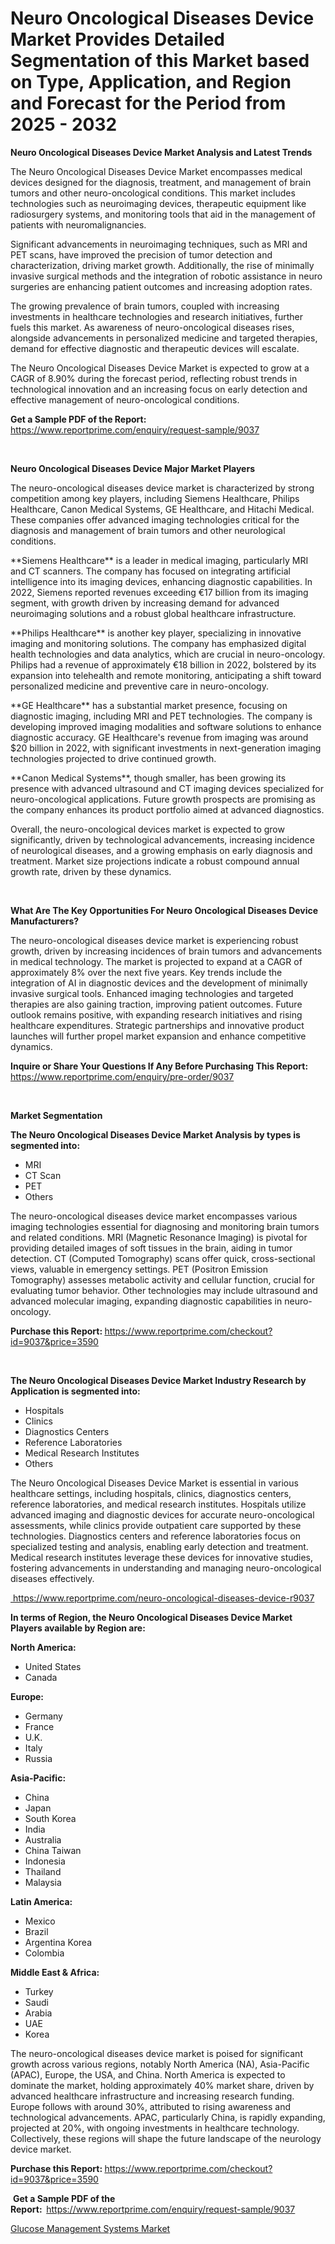 <p><h1>Neuro Oncological Diseases Device Market Provides Detailed Segmentation of this Market based on Type, Application, and Region and Forecast for the Period from 2025 - 2032</h1></p><p><strong>Neuro Oncological Diseases Device Market Analysis and Latest Trends</strong></p>
<p><p>The Neuro Oncological Diseases Device Market encompasses medical devices designed for the diagnosis, treatment, and management of brain tumors and other neuro-oncological conditions. This market includes technologies such as neuroimaging devices, therapeutic equipment like radiosurgery systems, and monitoring tools that aid in the management of patients with neuromalignancies. </p><p>Significant advancements in neuroimaging techniques, such as MRI and PET scans, have improved the precision of tumor detection and characterization, driving market growth. Additionally, the rise of minimally invasive surgical methods and the integration of robotic assistance in neuro surgeries are enhancing patient outcomes and increasing adoption rates. </p><p>The growing prevalence of brain tumors, coupled with increasing investments in healthcare technologies and research initiatives, further fuels this market. As awareness of neuro-oncological diseases rises, alongside advancements in personalized medicine and targeted therapies, demand for effective diagnostic and therapeutic devices will escalate. </p><p>The Neuro Oncological Diseases Device Market is expected to grow at a CAGR of 8.90% during the forecast period, reflecting robust trends in technological innovation and an increasing focus on early detection and effective management of neuro-oncological conditions.</p></p>
<p><strong>Get a Sample PDF of the Report:&nbsp;</strong> <a href="https://www.reportprime.com/enquiry/request-sample/9037?utm_campaign=3038&utm_medium=2&utm_source=Github&utm_content=ia&utm_term=20032025&utm_id=neuro-oncological-diseases-device">https://www.reportprime.com/enquiry/request-sample/9037</a></p>
<p>&nbsp;</p>
<p><strong>Neuro Oncological Diseases Device Major Market Players</strong></p>
<p><p>The neuro-oncological diseases device market is characterized by strong competition among key players, including Siemens Healthcare, Philips Healthcare, Canon Medical Systems, GE Healthcare, and Hitachi Medical. These companies offer advanced imaging technologies critical for the diagnosis and management of brain tumors and other neurological conditions.</p><p>**Siemens Healthcare** is a leader in medical imaging, particularly MRI and CT scanners. The company has focused on integrating artificial intelligence into its imaging devices, enhancing diagnostic capabilities. In 2022, Siemens reported revenues exceeding €17 billion from its imaging segment, with growth driven by increasing demand for advanced neuroimaging solutions and a robust global healthcare infrastructure.</p><p>**Philips Healthcare** is another key player, specializing in innovative imaging and monitoring solutions. The company has emphasized digital health technologies and data analytics, which are crucial in neuro-oncology. Philips had a revenue of approximately €18 billion in 2022, bolstered by its expansion into telehealth and remote monitoring, anticipating a shift toward personalized medicine and preventive care in neuro-oncology.</p><p>**GE Healthcare** has a substantial market presence, focusing on diagnostic imaging, including MRI and PET technologies. The company is developing improved imaging modalities and software solutions to enhance diagnostic accuracy. GE Healthcare's revenue from imaging was around $20 billion in 2022, with significant investments in next-generation imaging technologies projected to drive continued growth.</p><p>**Canon Medical Systems**, though smaller, has been growing its presence with advanced ultrasound and CT imaging devices specialized for neuro-oncological applications. Future growth prospects are promising as the company enhances its product portfolio aimed at advanced diagnostics.</p><p>Overall, the neuro-oncological devices market is expected to grow significantly, driven by technological advancements, increasing incidence of neurological diseases, and a growing emphasis on early diagnosis and treatment. Market size projections indicate a robust compound annual growth rate, driven by these dynamics.</p></p>
<p>&nbsp;</p>
<p><strong>What Are The Key Opportunities For Neuro Oncological Diseases Device Manufacturers?</strong></p>
<p><p>The neuro-oncological diseases device market is experiencing robust growth, driven by increasing incidences of brain tumors and advancements in medical technology. The market is projected to expand at a CAGR of approximately 8% over the next five years. Key trends include the integration of AI in diagnostic devices and the development of minimally invasive surgical tools. Enhanced imaging technologies and targeted therapies are also gaining traction, improving patient outcomes. Future outlook remains positive, with expanding research initiatives and rising healthcare expenditures. Strategic partnerships and innovative product launches will further propel market expansion and enhance competitive dynamics.</p></p>
<p><strong>Inquire or Share Your Questions If Any Before Purchasing This Report:</strong> <a href="https://www.reportprime.com/enquiry/pre-order/9037?utm_campaign=3038&utm_medium=2&utm_source=Github&utm_content=ia&utm_term=20032025&utm_id=neuro-oncological-diseases-device">https://www.reportprime.com/enquiry/pre-order/9037</a></p>
<p>&nbsp;</p>
<p><strong>Market Segmentation</strong></p>
<p><strong>The Neuro Oncological Diseases Device Market Analysis by types is segmented into:</strong></p>
<p><ul><li>MRI</li><li>CT Scan</li><li>PET</li><li>Others</li></ul></p>
<p><p>The neuro-oncological diseases device market encompasses various imaging technologies essential for diagnosing and monitoring brain tumors and related conditions. MRI (Magnetic Resonance Imaging) is pivotal for providing detailed images of soft tissues in the brain, aiding in tumor detection. CT (Computed Tomography) scans offer quick, cross-sectional views, valuable in emergency settings. PET (Positron Emission Tomography) assesses metabolic activity and cellular function, crucial for evaluating tumor behavior. Other technologies may include ultrasound and advanced molecular imaging, expanding diagnostic capabilities in neuro-oncology.</p></p>
<p><strong>Purchase this Report:&nbsp;</strong><a href="https://www.reportprime.com/checkout?id=9037&price=3590&utm_campaign=3038&utm_medium=2&utm_source=Github&utm_content=ia&utm_term=20032025&utm_id=neuro-oncological-diseases-device">https://www.reportprime.com/checkout?id=9037&price=3590</a></p>
<p>&nbsp;</p>
<p><strong>The Neuro Oncological Diseases Device Market Industry Research by Application is segmented into:</strong></p>
<p><ul><li>Hospitals</li><li>Clinics</li><li>Diagnostics Centers</li><li>Reference Laboratories</li><li>Medical Research Institutes</li><li>Others</li></ul></p>
<p><p>The Neuro Oncological Diseases Device Market is essential in various healthcare settings, including hospitals, clinics, diagnostics centers, reference laboratories, and medical research institutes. Hospitals utilize advanced imaging and diagnostic devices for accurate neuro-oncological assessments, while clinics provide outpatient care supported by these technologies. Diagnostics centers and reference laboratories focus on specialized testing and analysis, enabling early detection and treatment. Medical research institutes leverage these devices for innovative studies, fostering advancements in understanding and managing neuro-oncological diseases effectively.</p></p>
<p><a href="https://www.reportprime.com/neuro-oncological-diseases-device-r9037?utm_campaign=3038&utm_medium=2&utm_source=Github&utm_content=ia&utm_term=20032025&utm_id=neuro-oncological-diseases-device">&nbsp;https://www.reportprime.com/neuro-oncological-diseases-device-r9037</a></p>
<p><strong>In terms of Region, the Neuro Oncological Diseases Device Market Players available by Region are:</strong></p>
<p>
    <p> <strong> North America: </strong>
        <ul>
            <li>United States</li>
            <li>Canada</li>
        </ul>
        </p> 
    <p> <strong> Europe: </strong>
        <ul>
            <li>Germany</li>
            <li>France</li>
            <li>U.K.</li>
            <li>Italy</li>
            <li>Russia</li>
        </ul>
        </p> 
    <p> <strong> Asia-Pacific: </strong>
        <ul>
            <li>China</li>
            <li>Japan</li>
            <li>South Korea</li>
            <li>India</li>
            <li>Australia</li>
            <li>China Taiwan</li>
            <li>Indonesia</li>
            <li>Thailand</li>
            <li>Malaysia</li>
        </ul>
        </p> 
    <p> <strong> Latin America: </strong>
        <ul>
            <li>Mexico</li>
            <li>Brazil</li>
            <li>Argentina Korea</li>
            <li>Colombia</li>
        </ul>
        </p> 
    <p> <strong> Middle East & Africa: </strong>
        <ul>
            <li>Turkey</li>
            <li>Saudi</li>
            <li>Arabia</li>
            <li>UAE</li>
            <li>Korea</li>
        </ul>
    </p>
    </p>
<p><p>The neuro-oncological diseases device market is poised for significant growth across various regions, notably North America (NA), Asia-Pacific (APAC), Europe, the USA, and China. North America is expected to dominate the market, holding approximately 40% market share, driven by advanced healthcare infrastructure and increasing research funding. Europe follows with around 30%, attributed to rising awareness and technological advancements. APAC, particularly China, is rapidly expanding, projected at 20%, with ongoing investments in healthcare technology. Collectively, these regions will shape the future landscape of the neurology device market.</p></p>
<p><strong>Purchase this Report: </strong><a href="https://www.reportprime.com/checkout?id=9037&price=3590&utm_campaign=3038&utm_medium=2&utm_source=Github&utm_content=ia&utm_term=20032025&utm_id=neuro-oncological-diseases-device">https://www.reportprime.com/checkout?id=9037&price=3590</a></p>
<p>&nbsp;<strong>Get a Sample PDF of the Report:&nbsp;&nbsp;</strong><a href="https://www.reportprime.com/enquiry/request-sample/9037?utm_campaign=3038&utm_medium=2&utm_source=Github&utm_content=ia&utm_term=20032025&utm_id=neuro-oncological-diseases-device">https://www.reportprime.com/enquiry/request-sample/9037</a></p>
<p><strong></strong></p>
<p><p><a href="https://github.com/jenithschijf/Market-Research-Report-List-1/blob/main/glucose-management-systems-market.md?utm_campaign=3038&utm_medium=2&utm_source=Github&utm_content=ia&utm_term=20032025&utm_id=neuro-oncological-diseases-device">Glucose Management Systems Market</a></p></p>